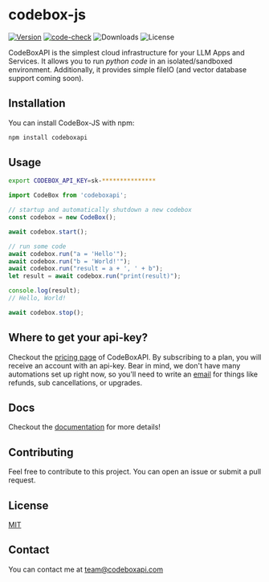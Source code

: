 # codebox-js

[![Version](https://badge.fury.io/js/codeboxapi.svg)](https://badge.fury.io/js/codeboxapi)
[![code-check](https://github.com/shroominic/codebox-api/actions/workflows/code-check.yml/badge.svg)](https://github.com/shroominic/codebox-api/actions/workflows/code-check.yml)
![Downloads](https://img.shields.io/npm/dm/codeboxapi)
![License](https://img.shields.io/npm/l/codeboxapi)

CodeBoxAPI is the simplest cloud infrastructure for your LLM Apps and Services.
It allows you to run *python code* in an isolated/sandboxed environment.
Additionally, it provides simple fileIO (and vector database support coming soon).

## Installation

You can install CodeBox-JS with npm:

```bash
npm install codeboxapi
```

## Usage

```bash
export CODEBOX_API_KEY=sk-***************
```

```javascript
import CodeBox from 'codeboxapi';

// startup and automatically shutdown a new codebox
const codebox = new CodeBox();

await codebox.start();

// run some code
await codebox.run("a = 'Hello'");
await codebox.run("b = 'World!'");
await codebox.run("result = a + ', ' + b");
let result = await codebox.run("print(result)");

console.log(result);
// Hello, World!

await codebox.stop();
```

## Where to get your api-key?

Checkout the [pricing page](https://codeboxapi.com/pricing) of CodeBoxAPI. By subscribing to a plan,
you will receive an account with an api-key.
Bear in mind, we don't have many automations set up right now,
so you'll need to write an [email](mailto:team@codeboxapi.com) for things like refunds,
sub cancellations, or upgrades.

## Docs

Checkout the [documentation](https://shroominic.github.io/codebox-api/) for more details!

## Contributing

Feel free to contribute to this project.
You can open an issue or submit a pull request.

## License

[MIT](https://choosealicense.com/licenses/mit/)

## Contact

You can contact me at [team@codeboxapi.com](mailto:team@codeboxapi.com)
